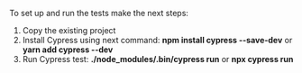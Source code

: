 To set up and run the tests make the next steps:
1) Copy the existing project
2) Install Cypress using next command: **npm install cypress --save-dev** or **yarn add cypress --dev**
3) Run Cypress test: **./node_modules/.bin/cypress run** or **npx cypress run**
